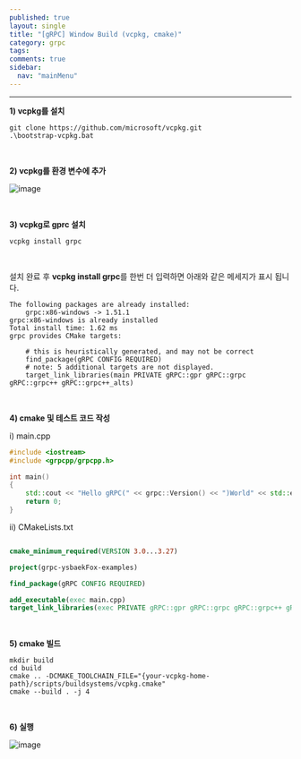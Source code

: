 ```yaml
---
published: true
layout: single
title: "[gRPC] Window Build (vcpkg, cmake)"
category: grpc
tags: 
comments: true
sidebar:
  nav: "mainMenu"
---  
```

* * *

**1) vcpkg를 설치**
```shell
git clone https://github.com/microsoft/vcpkg.git
.\bootstrap-vcpkg.bat
```

<br>

**2) vcpkg를 환경 변수에 추가**

![image](https://github.com/ysbaekFox/ysbaekFox.github.io/assets/54944434/29527a1d-a18d-4649-b538-e12eabeb95a6)

<br>

**3) vcpkg로 gprc 설치**
```shell
vcpkg install grpc
```

<br>

설치 완료 후 **vcpkg install grpc**를 한번 더 입력하면 아래와 같은 메세지가 표시 됩니다.

```shell
The following packages are already installed:
    grpc:x86-windows -> 1.51.1
grpc:x86-windows is already installed
Total install time: 1.62 ms
grpc provides CMake targets:

    # this is heuristically generated, and may not be correct
    find_package(gRPC CONFIG REQUIRED)
    # note: 5 additional targets are not displayed.
    target_link_libraries(main PRIVATE gRPC::gpr gRPC::grpc gRPC::grpc++ gRPC::grpc++_alts)
```

<br>

**4) cmake 및 테스트 코드 작성**


i) main.cpp

```c++
#include <iostream>
#include <grpcpp/grpcpp.h>

int main() 
{
    std::cout << "Hello gRPC(" << grpc::Version() << ")World" << std::endl;
    return 0;
}
```

ii) CMakeLists.txt

```cmake

cmake_minimum_required(VERSION 3.0...3.27)

project(grpc-ysbaekFox-examples)

find_package(gRPC CONFIG REQUIRED)

add_executable(exec main.cpp)
target_link_libraries(exec PRIVATE gRPC::gpr gRPC::grpc gRPC::grpc++ gRPC::grpc++_alts)
```

<br>


**5) cmake 빌드**
```
mkdir build
cd build
cmake .. -DCMAKE_TOOLCHAIN_FILE="{your-vcpkg-home-path}/scripts/buildsystems/vcpkg.cmake"
cmake --build . -j 4
```

<br>

**6) 실행**

![image](https://github.com/ysbaekFox/ysbaekFox.github.io/assets/54944434/c0ffb91b-4954-4955-bc40-2a75ee40e477)
